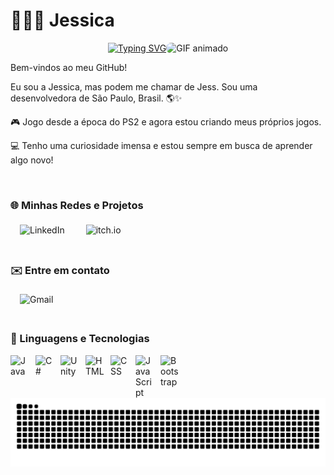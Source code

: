 # 👩🏻‍💻 Jessica
<div style="display: flex; align-items: center; justify-content: center;">
  <div align="center">
    <a href="https://git.io/typing-svg">
      <img src="https://readme-typing-svg.demolab.com?font=Fira+Code&weight=500&size=22&pause=1000&color=FF00F6&center=true&vCenter=true&random=false&width=524&lines=%E2%8A%B9+Hello+World!+%CB%99%E1%B5%95%CB%99+%E2%8A%B9+" alt="Typing SVG">
    </a>
  </div>
 <div align="center">
    <img src="https://images-wixmp-ed30a86b8c4ca887773594c2.wixmp.com/f/d1d639be-a0da-4514-97bb-c99cc8d38786/dgo6rbh-1cbc5113-7fe3-4338-ba5f-33a9f2f38e18.gif?token=eyJ0eXAiOiJKV1QiLCJhbGciOiJIUzI1NiJ9.eyJzdWIiOiJ1cm46YXBwOjdlMGQxODg5ODIyNjQzNzNhNWYwZDQxNWVhMGQyNmUwIiwiaXNzIjoidXJuOmFwcDo3ZTBkMTg4OTgyMjY0MzczYTVmMGQ0MTVlYTBkMjZlMCIsIm9iaiI6W1t7InBhdGgiOiJcL2ZcL2QxZDYzOWJlLWEwZGEtNDUxNC05N2JiLWM5OWNjOGQzODc4NlwvZGdvNnJiaC0xY2JjNTExMy03ZmUzLTQzMzgtYmE1Zi0zM2E5ZjJmMzhlMTguZ2lmIn1dXSwiYXVkIjpbInVybjpzZXJ2aWNlOmZpbGUuZG93bmxvYWQiXX0._Pj-YwXKfxXmIBct6NjBdXmXGSx3VQuqkE57euktHYw" 
         alt="GIF animado" 
         style="width: 150px; border-radius: 8px;" />
  </div>
</div>

<div style="display: flex; align-items: center; gap: 20px;">
  <div>
    <p>Bem-vindos ao meu GitHub!</p>
    <p>Eu sou a Jessica, mas podem me chamar de Jess. Sou uma desenvolvedora de São Paulo, Brasil. 🌎✨</p>
      <p>🎮 Jogo desde a época do PS2 e agora estou criando meus próprios jogos.</p>
      <p>💻 Tenho uma curiosidade imensa e estou sempre em busca de aprender algo novo!</p>
  </div>
</div>
<br>

### 🌐  Minhas Redes e Projetos
<div align="left">
    <a href="https://www.linkedin.com/in/devjessicarodrigues/" target="_blank" style="text-decoration: none;">
        <img 
            src="https://img.shields.io/badge/Jessica%20Rodrigues-0077B5?style=for-the-badge&logo=linkedin&logoColor=white" 
            alt="LinkedIn" 
            title="Connect with me on LinkedIn"
            style="border-radius: 25px; padding: 5px 15px; max-width: 200px;"
        />
    </a>
    <a href="https://itsxjazz.itch.io/" target="_blank" style="text-decoration: none;">
    <img 
        src="https://img.shields.io/badge/Jogue%20os%20meus%20jogos-FF3366?style=for-the-badge&logo=itch.io&logoColor=white" 
        alt="itch.io" 
        title="Check out my games on itch.io"
        style="border-radius: 25px; padding: 5px 15px; max-width: 200px;"
    />
</a>
</div>
<br>

### ✉️ Entre em contato

<div align="left">
  <a href="mailto:devjessicarodrigues@gmail.com" target="_blank" style="text-decoration: none;">
    <img 
        src="https://img.shields.io/badge/Envie%20me%20um%20email-EA4335?style=for-the-badge&logo=gmail&logoColor=white" 
        alt="Gmail" 
        title="Enviar e-mail para devjessicarodrigues@gmail.com"
        style="border-radius: 25px; padding: 5px 15px; max-width: 200px;"
    />
</div>
<br>

### 🤖 Linguagens e Tecnologias
<img 
    align="left" 
    alt="Java"
    title="Java" 
    width="30px" 
    style="padding-right: 10px;" 
    src="https://cdn.jsdelivr.net/gh/devicons/devicon@latest/icons/java/java-original.svg" 
/>
<img 
    align="left" 
    alt="C#"
    title="C#" 
    width="30px" 
    style="padding-right: 10px;" 
    src="https://cdn.jsdelivr.net/gh/devicons/devicon@latest/icons/csharp/csharp-original.svg" 
/>
<img 
    align="left" 
    alt="Unity"
    title="Unity" 
    width="30px" 
    style="padding-right: 10px;" 
    src="https://cdn.jsdelivr.net/gh/devicons/devicon@latest/icons/unity/unity-original.svg" 
/>

<img 
    align="left" 
    alt="HTML"
    title="HTML" 
    width="30px" 
    style="padding-right: 10px;" 
    src="https://cdn.jsdelivr.net/gh/devicons/devicon@latest/icons/html5/html5-original.svg" 
/>
<img 
    align="left" 
    alt="CSS" 
    title="CSS"
    width="30px" 
    style="padding-right: 10px;" 
    src="https://cdn.jsdelivr.net/gh/devicons/devicon@latest/icons/css3/css3-original.svg" 
/>
<img 
    align="left" 
    alt="JavaScript" 
    title="JavaScript"
    width="30px" 
    style="padding-right: 10px;" 
    src="https://cdn.jsdelivr.net/gh/devicons/devicon@latest/icons/javascript/javascript-original.svg" 
/>
<img 
    align="left" 
    alt="Bootstrap"
    title="Bootstrap" 
    width="30px" 
    style="padding-right: 10px;" 
    src="https://cdn.jsdelivr.net/gh/devicons/devicon@latest/icons/bootstrap/bootstrap-original.svg" 
/>
<br/>
<br/>

<picture align="center">
  <source media="(prefers-color-scheme: dark)" srcset="https://raw.githubusercontent.com/devjessicarodrigues/devjessicarodrigues/output/github-contribution-grid-snake-dark.svg">
  <source media="(prefers-color-scheme: light)" srcset="https://raw.githubusercontent.com/devjessicarodrigues/devjessicarodrigues/output/github-contribution-grid-snake-dark.svg">
  <img align="center" alt="github contribution grid snake animation" src="https://raw.githubusercontent.com/devjessicarodrigues/devjessicarodrigues/output/github-contribution-grid-snake.svg">
</picture>


<!-- ### 📊 Estatísticas

<p>
  <img 
    align="left" 
    alt="GitHub Stats" 
    height="200" 
    style="padding-right: 10px;" 
    src="https://github-readme-stats.vercel.app/api?username=devjessicarodrigues&show_icons=true&theme=tokyonight&include_all_commits=true&locale=pt-br" 
  />

  <img 
    align="left" 
    alt="GitHub Stats" 
    height="200" 
    src="https://github-readme-stats.vercel.app/api/top-langs/?username=devjessicarodrigues&theme=tokyonight&layout=compact&custom_title=Tecnologias&langs_count=9" 
  />
</p> -->
